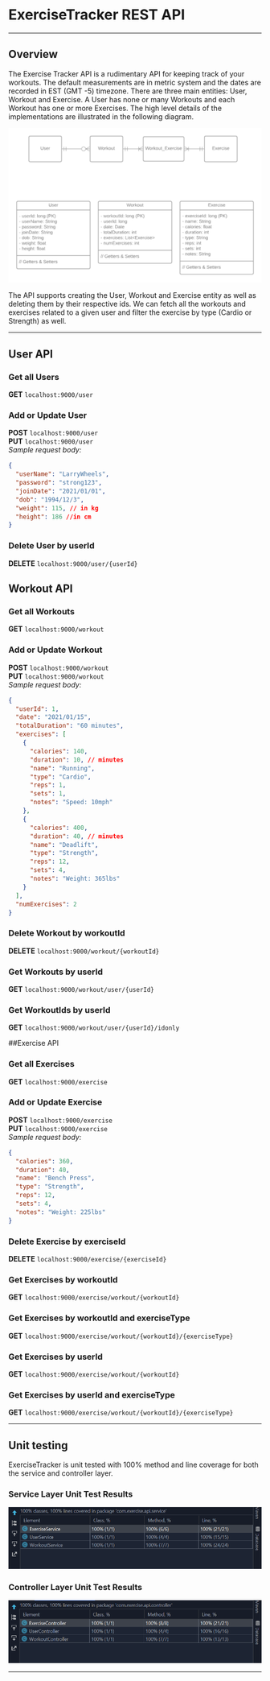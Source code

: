 # ExerciseTracker REST API

---
## Overview
The Exercise Tracker API is a rudimentary API for keeping track of your workouts. 
The default measurements are in metric system and the dates are recorded in EST (GMT -5) timezone.
There are three main entities: User, Workout and Exercise. A User has none or many Workouts 
and each Workout has one or more Exercises. The high level details of the implementations are 
illustrated in the following diagram.

![Model](docs/Model.png)

The API supports creating the User, Workout and Exercise entity as well as deleting them by their respective ids.
We can fetch all the workouts and exercises related to a given user and filter the exercise by type
(Cardio or Strength) as well. 

---
## User API
### Get all Users
**GET** ```localhost:9000/user```
### Add or Update User
**POST** ```localhost:9000/user```  
**PUT** ```localhost:9000/user```  
_Sample request body:_
```json
{
  "userName": "LarryWheels",
  "password": "strong123",
  "joinDate": "2021/01/01",
  "dob": "1994/12/3",
  "weight": 115, // in kg
  "height": 186 //in cm
}
```
### Delete User by userId
**DELETE** ```localhost:9000/user/{userId}```


## Workout API
### Get all Workouts
**GET** ```localhost:9000/workout```
### Add or Update Workout
**POST** ```localhost:9000/workout```  
**PUT** ```localhost:9000/workout```  
_Sample request body:_
```json
{
  "userId": 1,
  "date": "2021/01/15",
  "totalDuration": "60 minutes",
  "exercises": [
    {
      "calories": 140,
      "duration": 10, // minutes
      "name": "Running",
      "type": "Cardio",
      "reps": 1,
      "sets": 1,
      "notes": "Speed: 10mph"
    },
    {
      "calories": 400,
      "duration": 40, // minutes
      "name": "Deadlift",
      "type": "Strength",
      "reps": 12,
      "sets": 4,
      "notes": "Weight: 365lbs"
    }
  ],
  "numExercises": 2
}
```
### Delete Workout by workoutId
**DELETE** ```localhost:9000/workout/{workoutId}```
### Get Workouts by userId
**GET** ```localhost:9000/workout/user/{userId}```
### Get WorkoutIds by userId
**GET** ```localhost:9000/workout/user/{userId}/idonly```

##Exercise API
### Get all Exercises
**GET** ```localhost:9000/exercise```
### Add or Update Exercise
**POST** ```localhost:9000/exercise```  
**PUT** ```localhost:9000/exercise```  
_Sample request body:_
```json
{
  "calories": 360,
  "duration": 40,
  "name": "Bench Press",
  "type": "Strength",
  "reps": 12,
  "sets": 4,
  "notes": "Weight: 225lbs"
}
```
### Delete Exercise by exerciseId
**DELETE** ```localhost:9000/exercise/{exerciseId}```
### Get Exercises by workoutId
**GET** ```localhost:9000/exercise/workout/{workoutId}```
### Get Exercises by workoutId and exerciseType
**GET** ```localhost:9000/exercise/workout/{workoutId}/{exerciseType}```
### Get Exercises by userId
**GET** ```localhost:9000/exercise/workout/{workoutId}```
### Get Exercises by userId and exerciseType
**GET** ```localhost:9000/exercise/workout/{workoutId}/{exerciseType}```

---
## Unit testing
ExerciseTracker is unit tested with 100% method and line coverage for both the service and controller layer.

### Service Layer Unit Test Results
![Model](docs/serviceCoverage.png)

### Controller Layer Unit Test Results
![Model](docs/controllerCoverage.png)

---

